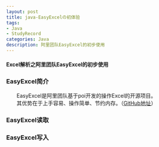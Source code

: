```yaml
---
layout: post
title: java-EasyExcelの初体验
tags:
- Java
- StudyRecord
categories: Java
description: 阿里团队EasyExcel的初步使用
---
```

#### Excel解析之阿里团队EasyExcel的初步使用

<!-- more -->

### EasyExcel简介  
　　EasyExcel是阿里团队基于poi开发的操作Excel的开源项目。  
　　其优势在于上手容易、操作简单、节约内存。（[GitHub地址](https://github.com/alibaba/easyexcel)）

### EasyExcel读取  

### EasyExcel写入    